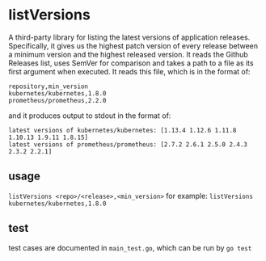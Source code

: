 # listVersions
A third-party library for listing the latest versions of application releases. Specifically, it gives us the highest patch version of every release between a minimum version and the highest released version. It reads the Github Releases list, uses SemVer for comparison and takes a path to a file as its first argument when executed. It reads this file, which is in the format of:
```
repository,min_version
kubernetes/kubernetes,1.8.0
prometheus/prometheus,2.2.0
```
and it produces output to stdout in the format of:
```
latest versions of kubernetes/kubernetes: [1.13.4 1.12.6 1.11.8 1.10.13 1.9.11 1.8.15]
latest versions of prometheus/prometheus: [2.7.2 2.6.1 2.5.0 2.4.3 2.3.2 2.2.1]
```

## usage
`listVersions <repo>/<release>,<min_version>`
for example:
`listVersions kubernetes/kubernetes,1.8.0`

## test
test cases are documented in `main_test.go`, which can be run by `go test`
